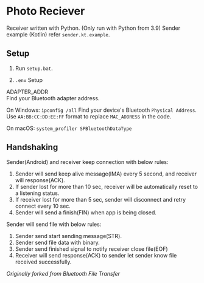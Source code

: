 
Photo Reciever
==============

Receiver written with Python. (Only run with Python from 3.9)
Sender example (Kotlin) refer `sender.kt.example`.


Setup
-----

1. Run `setup.bat`.  

2. `.env` Setup  

ADAPTER_ADDR  
Find your Bluetooth adapter address.

On Windows:
`ipconfig /all`
Find your device's Bluetooth `Physical Address`.  
Use `AA:BB:CC:DD:EE:FF` format to replace `MAC_ADDRESS` in the code.  

On macOS:
`system_profiler SPBluetoothDataType`


Handshaking
-----------

Sender(Android) and receiver keep connection with below rules:

1. Sender will send keep alive message(IMA) every 5 second, and receiver will response(ACK).
2. If sender lost for more than 10 sec, receiver will be automatically reset to a listening status.
3. If receiver lost for more than 5 sec, sender will disconnect and retry connect every 10 sec.
4. Sender will send a finish(FIN) when app is being closed.

Sender will send file with below rules:

1. Sender send start sending message(STR).
2. Sender send file data with binary.
3. Sender send finished signal to notify receiver close file(EOF)
4. Receiver will send response(ACK) to sender let sender know file received successfully.


_Originally forked from Bluetooth File Transfer_
